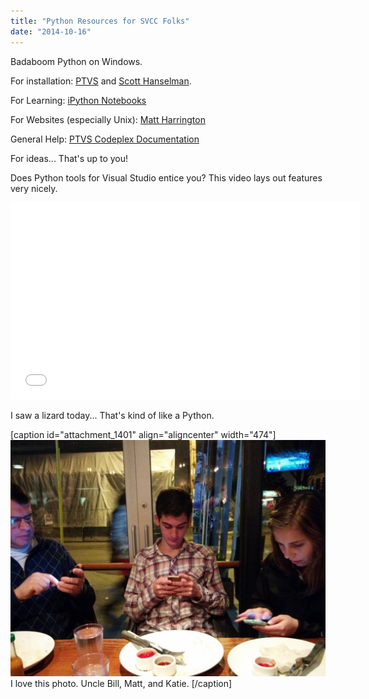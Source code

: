 ```yaml
---
title: "Python Resources for SVCC Folks"
date: "2014-10-16"
---
```


Badaboom Python on Windows.

For installation: [PTVS](http://pytools.codeplex.com/ "PTVSsssss") and [Scott Hanselman](http://www.hanselman.com/blog/OneOfMicrosoftsBestKeptSecretsPythonToolsForVisualStudioPTVS.aspx "Great Scott! ").

For Learning: [iPython Notebooks](http://ipython.org/notebook.html "Check out notebook viewer! ")

For Websites (especially Unix): [Matt Harrington](http://blogs.msdn.com/b/matt-harrington/archive/2014/04/18/how-to-host-your-django-apps-on-azure-for-free.aspx "Hey Matt! ")

General Help: [PTVS Codeplex Documentation](http://pytools.codeplex.com/documentation "This is an example of great documentation")

For ideas... That's up to you!

Does Python tools for Visual Studio entice you? This video lays out features very nicely.

<iframe width="560" height="315" src="//www.youtube.com/embed/JNNAOypc6Ek" frameborder="0" allowfullscreen></iframe>

I saw a lizard today... That's kind of like a Python.

\[caption id="attachment\_1401" align="aligncenter" width="474"\]![Engaged in the Digital World](images/20131229_204902_Android-1024x768.jpg) I love this photo. Uncle Bill, Matt, and Katie. \[/caption\]
